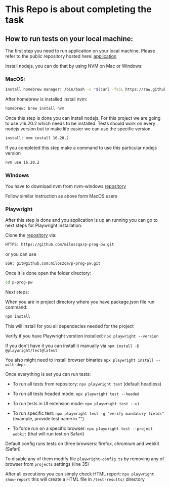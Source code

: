 
 # This Repo is about completing the task

## How to run tests on your local machine:

 The first step you need to run application on your local machine. 
 Please refer to the public repository hosted here: [application](https://github.com/sparingsoftware/qa-form)


 Install nodejs, you can do that by using NVM on Mac or Windows:
 
 ### MacOS:

 ```bash 
 Install homebrew manager: /bin/bash -c "$(curl -fsSL https://raw.githubusercontent.com/Homebrew/install/HEAD/install.sh)"
 ```

 After homebrew is installed install nvm:
 ```bash
 homebrew: brew install nvm
 ```

Once this step is done you can install nodejs. For this project we are going to use v16.20.2 which needs to be installed. Tests should work on every nodejs version but to make life easier we can use the specific version.

```bash
install: nvm install 16.20.2
```
If you completed this step make a command to use this particular nodejs version

```bash
nvm use 16.20.2
```

### Windows

You have to download nvm from nvm-windows [repository](https://github.com/coreybutler/nvm-windows/releases)

Follow similar instruction as above form MacOS users


### Playwright

After this step is done and you application is up an running you can go to next steps for Playwright installation.

 Clone the [repository](https://github.com/miloszqa/p-prog-pw) via:

 ```bash 
 HTTPS: https://github.com/miloszqa/p-prog-pw.git
 ```

 or you can use 
 
 ```bash 
 SSH: git@github.com:miloszqa/p-prog-pw.git
 ```

 Once it is done open the folder directory:

 ```bash
 cd p-prog-pw
 ```

 Next steps: 

When you are in project directory where you have package.json file run command:

 ```bash
 npm install
 ```
This will install for you all dependecies needed for the project

Verify if you have Playwright verstion installed: `npx playwright --version`

If you don't have it you can install it manually via `npm install -D @playwright/test@latest`

You also might need to install browser binaries ` npx playwright install --with-deps `

Once everything is set you can run tests:

- To run all tests from repository: `npx playwright test` (default headless)

- To run all tests headed mode: `npx playwright test --headed`

- To run tests in UI extension mode: `npx playwright test --ui`

- To run specific test: `npx playwright test -g "verify mandatory fields"` (example, provide test name in "")

- To force run on a specific browser: `npx playwright test --project webkit` (that will run test on Safari)

Default config runs tests on three browsers: firefox, chromium and webkit (Safari)

To disable any of them modify file `playwright-config.ts` by removing any of browser from `projects` settings (line 35)

After all executions you can simply check HTML report: `npx playwright show-report` this will create a HTML file in `/test-results/` directory